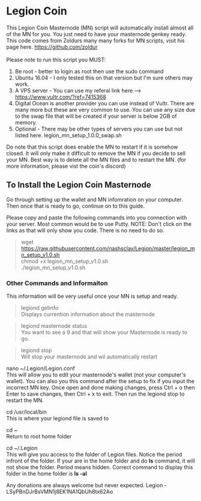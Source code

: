 # Legion Coin
This Legion Coin Masternode (MN) script will automatically install almost all of the MN for you. You just need to have your masternode genkey ready. This code comes from Zoldurs many many forks for MN scripts, visit his page here. https://github.com/zoldur<br /><br />
Please note to run this script you MUST:
1) Be root - better to login as root then use the sudo command
2) Ubuntu 16.04 - I only tested this on that version but I'm sure others may work.
3) A VPS server - You can use my referal link here --> https://www.vultr.com/?ref=7415368
4) Digital Ocean is another provider you can use instead of Vultr. There are many more but these are very common to use. You can use any size due to the swap file that will be created if your server is below 2GB of memory.
5) Optional - There may be other types of servers you can use but not listed here.
legion_mn_setup_1.0.0_swap.sh<br />

Do note that this script does enable the MN to restart if it is somehow closed. It will only make it difficult to remove the MN if you decide to sell your MN. Best way is to delete all the MN files and to restart the MN. (for more information, please vist the coin's discord)

## To Install the Legion Coin Masternode

Go through setting up the wallet and MN infomration on your computer. Then once that is ready to go, continue on to this guide. 

Please copy and paste the following commands into you connection with your server. Most common would be to use Putty.
NOTE: Don't click on the links as that will only show you code. There is no need to do so.

> wget https://raw.githubusercontent.com/nashsclay/Legion/master/legion_mn_setup_v1.0.sh<br />
> chmod +x legion_mn_setup_v1.0.sh<br />
> ./legion_mn_setup_v1.0.sh<br />


### Other Commands and Informaiton
This information will be very useful once your MN is setup and ready.
> legiond getinfo<br />
Displays currention information about the masternode

> legiond masternode status<br />
You want to see a 9 and that will show your Masternode is ready to go.

> legiond stop<br />
Will stop your masternode and wil automatically restart

nano ~/.Legion/Legion.conf<br />
This will allow you to edit your masternode's wallet (not your computer's wallet). You can also you this command after the setup to fix if you input the incorrect MN key. Once open and done making changes, press Ctrl + o then Enter to save changes, then Ctrl + x to exit. Then run the legiond stop to restart the MN.

cd /usr/local/bin<br />
This is where your legiond file is saved to

cd ~<br />
Return to root home folder

cd ~/.Legion<br />
This will give you access to the folder of Legion files. Notice the period infront of the folder. If your are in the home folder and do **ls** command, it will not show the folder. Period means hidden. Correct command to display this folder in the home folder is **ls -al**

Any donations are always welcome but never expected.
Legion - LSyPBnDJrBsVMN1j8EK1NA1QbUh8tx62Ao

